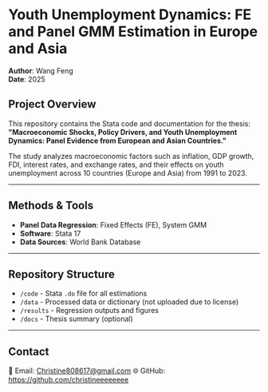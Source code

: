 # Youth Unemployment Dynamics: FE and Panel GMM Estimation in Europe and Asia

**Author**: Wang Feng  
**Date**: 2025  

## Project Overview

This repository contains the Stata code and documentation for the thesis:  
**"Macroeconomic Shocks, Policy Drivers, and Youth Unemployment Dynamics: Panel Evidence from European and Asian Countries."**

The study analyzes macroeconomic factors such as inflation, GDP growth, FDI, interest rates, and exchange rates, and their effects on youth unemployment across 10 countries (Europe and Asia) from 1991 to 2023.

------

## Methods & Tools

- **Panel Data Regression**: Fixed Effects (FE), System GMM  
- **Software**: Stata 17  
- **Data Sources**: World Bank Database

------

## Repository Structure

- `/code` - Stata `.do` file for all estimations  
- `/data` - Processed data or dictionary (not uploaded due to license)  
- `/results` - Regression outputs and figures  
- `/docs` - Thesis summary (optional)

---

## Contact

📧 Email: Christine808617@gmail.com
🌐 GitHub: https://github.com/christineeeeeeee

